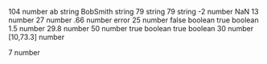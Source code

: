 104 number
ab string
BobSmith string
79 string
79 string
-2 number
NaN
13 number
27 number
.66 number
error
25 number
false boolean
true boolean
1.5 number
29.8 number
50 number
true boolean
true boolean
30 number
[10,73.3] number


7 number